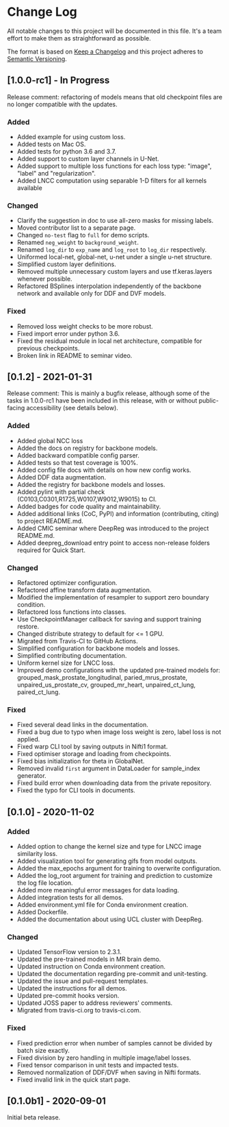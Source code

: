 # Change Log

All notable changes to this project will be documented in this file. It's a team effort
to make them as straightforward as possible.

The format is based on [Keep a Changelog](http://keepachangelog.com/) and this project
adheres to [Semantic Versioning](http://semver.org/).

## [1.0.0-rc1] - In Progress

Release comment: refactoring of models means that old checkpoint files are no longer
compatible with the updates.

### Added

- Added example for using custom loss.
- Added tests on Mac OS.
- Added tests for python 3.6 and 3.7.
- Added support to custom layer channels in U-Net.
- Added support to multiple loss functions for each loss type: "image", "label" and
  "regularization".
- Added LNCC computation using separable 1-D filters for all kernels available

### Changed

- Clarify the suggestion in doc to use all-zero masks for missing labels.
- Moved contributor list to a separate page.
- Changed `no-test` flag to `full` for demo scripts.
- Renamed `neg_weight` to `background_weight`.
- Renamed `log_dir` to `exp_name` and `log_root` to `log_dir` respectively.
- Uniformed local-net, global-net, u-net under a single u-net structure.
- Simplified custom layer definitions.
- Removed multiple unnecessary custom layers and use tf.keras.layers whenever possible.
- Refactored BSplines interpolation independently of the backbone network and available
  only for DDF and DVF models.

### Fixed

- Removed loss weight checks to be more robust.
- Fixed import error under python 3.6.
- Fixed the residual module in local net architecture, compatible for previous
  checkpoints.
- Broken link in README to seminar video.

## [0.1.2] - 2021-01-31

Release comment: This is mainly a bugfix release, although some of the tasks in
1.0.0-rc1 have been included in this release, with or without public-facing
accessibility (see details below).

### Added

- Added global NCC loss
- Added the docs on registry for backbone models.
- Added backward compatible config parser.
- Added tests so that test coverage is 100%.
- Added config file docs with details on how new config works.
- Added DDF data augmentation.
- Added the registry for backbone models and losses.
- Added pylint with partial check (C0103,C0301,R1725,W0107,W9012,W9015) to CI.
- Added badges for code quality and maintainability.
- Added additional links (CoC, PyPI) and information (contributing, citing) to project
  README.md.
- Added CMIC seminar where DeepReg was introduced to the project README.md.
- Added deepreg_download entry point to access non-release folders required for Quick
  Start.

### Changed

- Refactored optimizer configuration.
- Refactored affine transform data augmentation.
- Modified the implementation of resampler to support zero boundary condition.
- Refactored loss functions into classes.
- Use CheckpointManager callback for saving and support training restore.
- Changed distribute strategy to default for <= 1 GPU.
- Migrated from Travis-CI to GitHub Actions.
- Simplified configuration for backbone models and losses.
- Simplified contributing documentation.
- Uniform kernel size for LNCC loss.
- Improved demo configurations with the updated pre-trained models for:
  grouped_mask_prostate_longitudinal, paried_mrus_prostate, unpaired_us_prostate_cv,
  grouped_mr_heart, unpaired_ct_lung, paired_ct_lung.

### Fixed

- Fixed several dead links in the documentation.
- Fixed a bug due to typo when image loss weight is zero, label loss is not applied.
- Fixed warp CLI tool by saving outputs in Nifti1 format.
- Fixed optimiser storage and loading from checkpoints.
- Fixed bias initialization for theta in GlobalNet.
- Removed invalid `first` argument in DataLoader for sample_index generator.
- Fixed build error when downloading data from the private repository.
- Fixed the typo for CLI tools in documents.

## [0.1.0] - 2020-11-02

### Added

- Added option to change the kernel size and type for LNCC image similarity loss.
- Added visualization tool for generating gifs from model outputs.
- Added the max_epochs argument for training to overwrite configuration.
- Added the log_root argument for training and prediction to customize the log file
  location.
- Added more meaningful error messages for data loading.
- Added integration tests for all demos.
- Added environment.yml file for Conda environment creation.
- Added Dockerfile.
- Added the documentation about using UCL cluster with DeepReg.

### Changed

- Updated TensorFlow version to 2.3.1.
- Updated the pre-trained models in MR brain demo.
- Updated instruction on Conda environment creation.
- Updated the documentation regarding pre-commit and unit-testing.
- Updated the issue and pull-request templates.
- Updated the instructions for all demos.
- Updated pre-commit hooks version.
- Updated JOSS paper to address reviewers' comments.
- Migrated from travis-ci.org to travis-ci.com.

### Fixed

- Fixed prediction error when number of samples cannot be divided by batch size exactly.
- Fixed division by zero handling in multiple image/label losses.
- Fixed tensor comparison in unit tests and impacted tests.
- Removed normalization of DDF/DVF when saving in Nifti formats.
- Fixed invalid link in the quick start page.

## [0.1.0b1] - 2020-09-01

Initial beta release.
